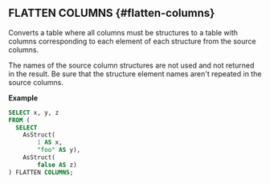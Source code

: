 ## FLATTEN COLUMNS {#flatten-columns}

Converts a table where all columns must be structures to a table with columns corresponding to each element of each structure from the source columns.

The names of the source column structures are not used and not returned in the result. Be sure that the structure element names aren't repeated in the source columns.

**Example**

```sql
SELECT x, y, z
FROM (
  SELECT
    AsStruct(
        1 AS x,
        "foo" AS y),
    AsStruct(
        false AS z)
) FLATTEN COLUMNS;
```